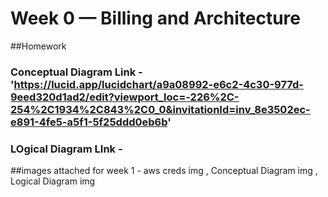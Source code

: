 # Week 0 — Billing and Architecture
##Homework 
### Conceptual Diagram Link - 'https://lucid.app/lucidchart/a9a08992-e6c2-4c30-977d-9eed320d1ad2/edit?viewport_loc=-226%2C-254%2C1934%2C843%2C0_0&invitationId=inv_8e3502ec-e891-4fe5-a5f1-5f25ddd0eb6b'
### LOgical Diagram LInk -
##images  attached for week 1 - aws creds img , Conceptual Diagram img , Logical Diagram img

